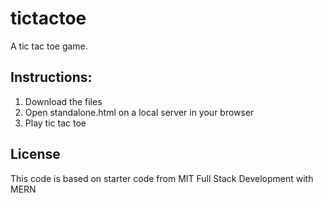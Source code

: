 # tictactoe
A tic tac toe game.


Instructions:
-----------------------------------
1. Download the files
2. Open standalone.html on a local server in your browser
3. Play tic tac toe


License
-----------------------------------
This code is based on starter code from MIT Full Stack Development with MERN
